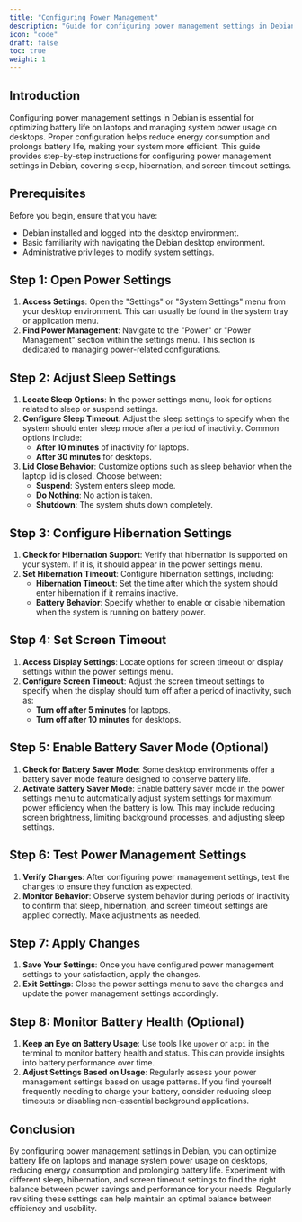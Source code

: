 ```yaml
---
title: "Configuring Power Management"
description: "Guide for configuring power management settings in Debian to optimize battery life and manage system power usage, including adjusting sleep, hibernation, and screen timeout settings."
icon: "code"
draft: false
toc: true
weight: 1
---
```


## Introduction

Configuring power management settings in Debian is essential for optimizing battery life on laptops and managing system power usage on desktops. Proper configuration helps reduce energy consumption and prolongs battery life, making your system more efficient. This guide provides step-by-step instructions for configuring power management settings in Debian, covering sleep, hibernation, and screen timeout settings.

## Prerequisites

Before you begin, ensure that you have:

- Debian installed and logged into the desktop environment.
- Basic familiarity with navigating the Debian desktop environment.
- Administrative privileges to modify system settings.

## Step 1: Open Power Settings

1. **Access Settings**: Open the "Settings" or "System Settings" menu from your desktop environment. This can usually be found in the system tray or application menu.
2. **Find Power Management**: Navigate to the "Power" or "Power Management" section within the settings menu. This section is dedicated to managing power-related configurations.

## Step 2: Adjust Sleep Settings

1. **Locate Sleep Options**: In the power settings menu, look for options related to sleep or suspend settings.
2. **Configure Sleep Timeout**: Adjust the sleep settings to specify when the system should enter sleep mode after a period of inactivity. Common options include:
   - **After 10 minutes** of inactivity for laptops.
   - **After 30 minutes** for desktops.
3. **Lid Close Behavior**: Customize options such as sleep behavior when the laptop lid is closed. Choose between:
   - **Suspend**: System enters sleep mode.
   - **Do Nothing**: No action is taken.
   - **Shutdown**: The system shuts down completely.

## Step 3: Configure Hibernation Settings

1. **Check for Hibernation Support**: Verify that hibernation is supported on your system. If it is, it should appear in the power settings menu.
2. **Set Hibernation Timeout**: Configure hibernation settings, including:
   - **Hibernation Timeout**: Set the time after which the system should enter hibernation if it remains inactive.
   - **Battery Behavior**: Specify whether to enable or disable hibernation when the system is running on battery power.

## Step 4: Set Screen Timeout

1. **Access Display Settings**: Locate options for screen timeout or display settings within the power settings menu.
2. **Configure Screen Timeout**: Adjust the screen timeout settings to specify when the display should turn off after a period of inactivity, such as:
   - **Turn off after 5 minutes** for laptops.
   - **Turn off after 10 minutes** for desktops.

## Step 5: Enable Battery Saver Mode (Optional)

1. **Check for Battery Saver Mode**: Some desktop environments offer a battery saver mode feature designed to conserve battery life.
2. **Activate Battery Saver Mode**: Enable battery saver mode in the power settings menu to automatically adjust system settings for maximum power efficiency when the battery is low. This may include reducing screen brightness, limiting background processes, and adjusting sleep settings.

## Step 6: Test Power Management Settings

1. **Verify Changes**: After configuring power management settings, test the changes to ensure they function as expected.
2. **Monitor Behavior**: Observe system behavior during periods of inactivity to confirm that sleep, hibernation, and screen timeout settings are applied correctly. Make adjustments as needed.

## Step 7: Apply Changes

1. **Save Your Settings**: Once you have configured power management settings to your satisfaction, apply the changes.
2. **Exit Settings**: Close the power settings menu to save the changes and update the power management settings accordingly.

## Step 8: Monitor Battery Health (Optional)

1. **Keep an Eye on Battery Usage**: Use tools like `upower` or `acpi` in the terminal to monitor battery health and status. This can provide insights into battery performance over time.
2. **Adjust Settings Based on Usage**: Regularly assess your power management settings based on usage patterns. If you find yourself frequently needing to charge your battery, consider reducing sleep timeouts or disabling non-essential background applications.

## Conclusion

By configuring power management settings in Debian, you can optimize battery life on laptops and manage system power usage on desktops, reducing energy consumption and prolonging battery life. Experiment with different sleep, hibernation, and screen timeout settings to find the right balance between power savings and performance for your needs. Regularly revisiting these settings can help maintain an optimal balance between efficiency and usability.